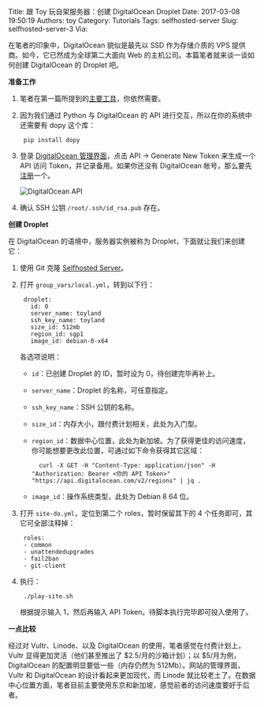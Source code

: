 Title: 跟 Toy 玩自架服务器：创建 DigitalOcean Droplet
Date: 2017-03-08 19:50:19
Authors: toy
Category: Tutorials
Tags: selfhosted-server
Slug: selfhosted-server-3
Via: 

在笔者的印象中，DigitalOcean 貌似是最先以 SSD 作为存储介质的 VPS
提供商。如今，它已然成为全球第二大面向 Web
的主机公司。本篇笔者就来谈一谈如何创建 DigitalOcean 的 Droplet 吧。

<!-- PELICAN_END_SUMMARY -->

**准备工作**

1. 笔者在第一篇所提到的[主要工具][1]，你依然需要。

2. 因为我们通过 Python 与 DigitalOcean 的 API
   进行交互，所以在你的系统中还需要有 dopy 这个库：

        pip install dopy

3. 登录 [DigitalOcean 管理界面][2]，点击 API &rarr; Generate New Token
   来生成一个 API 访问 Token，并记录备用。如果你还没有 DigitalOcean
   帐号，那么要先[注册][3]一个。

    ![DigitalOcean API]({filename}/images/do-api.png)

4. 确认 SSH 公钥 `/root/.ssh/id_rsa.pub` 存在。

**创建 Droplet**

在 DigitalOcean 的语境中，服务器实例被称为 Droplet，下面就让我们来创建它：

1. 使用 Git 克隆 [Selfhosted Server][4]。

2. 打开 `group_vars/local.yml`，转到以下行：

        droplet:
          id: 0
          server_name: toyland
          ssh_key_name: toyland
          size_id: 512mb
          region_id: sgp1
          image_id: debian-8-x64

    各选项说明：

    + `id`：已创建 Droplet 的 ID，暂时设为 0，待创建完毕再补上。
    + `server_name`：Droplet 的名称，可任意指定。
    + `ssh_key_name`：SSH 公钥的名称。
    + `size_id`：内存大小，跟付费计划相关，此处为入门型。
    + `region_id`：数据中心位置，此处为新加坡。为了获得更佳的访问速度，你可能想要更改此位置，可通过如下命令获得其它区域：

            curl -X GET -H "Content-Type: application/json" -H "Authorization: Bearer <你的 API Token>" "https://api.digitalocean.com/v2/regions" | jq .

    + `image_id`：操作系统类型，此处为 Debian 8 64 位。

3. 打开 `site-do.yml`，定位到第二个 roles，暂时保留其下的 4
   个任务即可，其它可全部注释掉：

        roles:
        - common
        - unattendedupgrades
        - fail2ban
        - git-client

4. 执行：

        ./play-site.sh

    根据提示输入 1，然后再输入 API Token。待脚本执行完毕即可投入使用了。

**一点比较**

经过对 Vultr、Linode、以及 DigitalOcean 的使用，笔者感觉在付费计划上，Vultr
显得更加灵活（他们甚至推出了 $2.5/月的沙箱计划）；以 $5/月为例，DigitalOcean
的配置明显要低一些（内存仍然为 512Mb）。网站的管理界面，Vultr 和 DigitalOcean
的设计看起来更加现代，而 Linode
就比较老土了。在数据中心位置方面，笔者目前主要使用东京和新加坡，感觉前者的访问速度要好于后者。

[1]: https://linuxtoy.org/archives/selfhosted-server-1.html
[2]: https://cloud.digitalocean.com/
[3]: https://m.do.co/c/7758457f61ad
[4]: https://github.com/xuxiaodong/selfhosted-server
